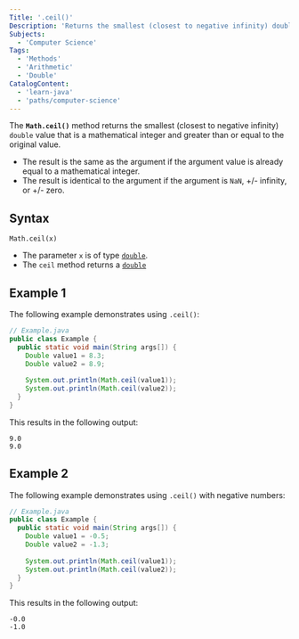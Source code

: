 ```yaml
---
Title: '.ceil()'
Description: 'Returns the smallest (closest to negative infinity) double value that is a mathematical integer and greater than or equal to the original value.'
Subjects:
  - 'Computer Science'
Tags:
  - 'Methods'
  - 'Arithmetic'
  - 'Double'
CatalogContent:
  - 'learn-java'
  - 'paths/computer-science'
---
```


The **`Math.ceil()`** method returns the smallest (closest to negative infinity) `double` value that is a mathematical integer and greater than or equal to the original value.

- The result is the same as the argument if the argument value is already equal to a mathematical integer.
- The result is identical to the argument if the argument is `NaN`, +/- infinity, or +/- zero.

## Syntax

```pseudo
Math.ceil(x)
```

- The parameter `x` is of type [`double`](https://docs.oracle.com/javase/7/docs/api/java/lang/Double.html).
- The `ceil` method returns a [`double`](https://docs.oracle.com/javase/7/docs/api/java/lang/Double.html)

## Example 1

The following example demonstrates using `.ceil()`:

```java
// Example.java
public class Example {
  public static void main(String args[]) {
    Double value1 = 8.3;
    Double value2 = 8.9;
    
    System.out.println(Math.ceil(value1));
    System.out.println(Math.ceil(value2));
  }
}
```

This results in the following output:

```shell
9.0
9.0
```

## Example 2

The following example demonstrates using `.ceil()` with negative numbers:

```java
// Example.java
public class Example {
  public static void main(String args[]) {
    Double value1 = -0.5;
    Double value2 = -1.3;
        
    System.out.println(Math.ceil(value1));
    System.out.println(Math.ceil(value2));
  }
}
```

This results in the following output:

```shell
-0.0
-1.0
```
